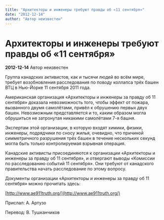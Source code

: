 ```yaml
---
title: "Архитекторы и инженеры требуют правды об «11 сентября»"
date: "2012-12-14"
author: "Автор неизвестен"
---
```


# Архитекторы и инженеры требуют правды об «11 сентября»

**2012-12-14** Автор неизвестен

Группа канадских активистов, как и тысячи людей во всём мире, требует возобновления расследования по поводу коллапса трёх башен ВТЦ в Нью-Йорке 11 сентября 2011 года.

Американская организация «Архитекторы и инженеры за правду об 11 сентября» доказала невозможность того, чтобы эффект от пожара, вызванного двумя самолётами, привёл к обрушению первых двух башен. Невозможным представляется и то, каким образом могла обрушиться не затронутая никакими самолётами 7-я башня.

Экспертам этой организации, в которую входят химики, физики, инженеры, подрядчики по сносу жилья, очевидно, что причиной симметричного разрушения трёх башен в течение нескольких секунд могла быть только контролируемая взрывная операция.

Канадские активисты присоединяются к организации «Архитекторы и инженеры за правду об 11 сентября», и отвергают выводы «Комиссии по расследованию событий 11 сентября». Они требуют от канадского правительства начать расследование по этому вопросу.

Документы организации «Архитекторы и инженеры за правду об 11 сентября» можно прочитать здесь:

[http://www.ae911truth.org/](http://www.ae911truth.org/)

Прислал: А. Артузо

Перевод: В. Тушканчиков